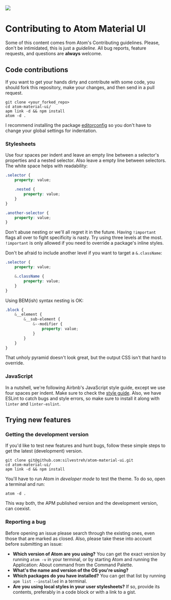 ![](http://i.imgur.com/7C2H2mw.png)
---
# Contributing to Atom Material UI

Some of this content comes from Atom's Contributing guidelines. Please, don't be intimidated, this is just a *guideline*. All bug reports, feature requests, and questions are **always** welcome.

## Code contributions
If you want to get your hands dirty and contribute with some code, you should fork this repository, make your changes, and then send in a pull request.

```shell
git clone <your_forked_repo>
cd atom-material-ui/
apm link -d && npm install
atom -d .
```

I recommend installing the package [editorconfig](https://atom.io/packages/editorconfig) so you don't have to change your global settings for indentation.

### Stylesheets

Use four spaces per indent and leave an empty line between a selector's properties and a nested selector. Also leave a empty line between selectors. The white space helps with readability:

```scss
.selector {
    property: value;

    .nested {
        property: value;
    }
}

.another-selector {
    property: value;
}
```

Don't abuse nesting or we'll all regret it in the future. Having `!important` flags all over to fight specificity is nasty. Try using three levels at the most. `!important` is only allowed if you need to override a package's inline styles.

Don't be afraid to include another level if you want to target a `&.className`:

```scss
.selector {
    property: value;

    &.className {
        property: value;
    }
}
```

Using BEM(ish) syntax nesting is OK:

```scss
.block {
    &__element {
        &__sub-element {
            &--modifier {
                property: value;
            }
        }
    }
}
```

That unholy pyramid doesn't look great, but the output CSS isn't that hard to override.

### JavaScript

In a nutshell, we're following Airbnb's JavaScript style guide, except we use four spaces per indent. Make sure to check the [style guide](https://github.com/airbnb/javascript). Also, we have ESLint to catch bugs and style errors, so make sure to install it along with `linter` and `linter-eslint`.

## Trying new features

### Getting the development version

If you'd like to test new features and hunt bugs, follow these simple steps to get the latest (development) version.

```shell
git clone git@github.com:silvestreh/atom-material-ui.git
cd atom-material-ui/
apm link -d && npm install
```

You'll have to run Atom in *developer mode* to test the theme. To do so, open a terminal and run:

```shell
atom -d .
```

This way both, the APM published version and the development version, can coexist.

### Reporting a bug

Before opening an issue please search through the existing ones, even those that are marked as closed. Also, please take these into account before submitting an issue:

- **Which version of Atom are you using?** You can get the exact version by running `atom -v` in your terminal, or by starting Atom and running the Application: About command from the Command Palette.
- **What's the name and version of the OS you're using?**
- **Which packages do you have installed?** You can get that list by running `apm list --installed` in a terminal.
- **Are you using local styles in your user stylesheets?** If so, provide its contents, preferably in a code block or with a link to a gist.
